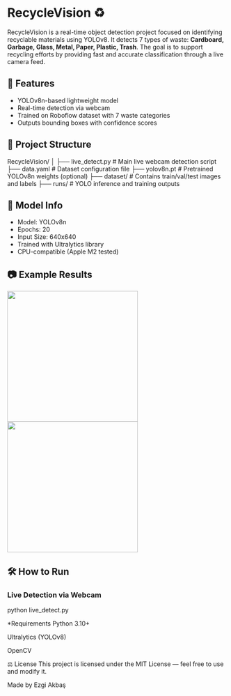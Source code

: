 # RecycleVision ♻️

RecycleVision is a real-time object detection project focused on identifying recyclable materials using YOLOv8. It detects 7 types of waste: **Cardboard, Garbage, Glass, Metal, Paper, Plastic, Trash**. The goal is to support recycling efforts by providing fast and accurate classification through a live camera feed.

## 🚀 Features
- YOLOv8n-based lightweight model
- Real-time detection via webcam
- Trained on Roboflow dataset with 7 waste categories
- Outputs bounding boxes with confidence scores

## 📁 Project Structure
RecycleVision/
│
├── live_detect.py # Main live webcam detection script
├── data.yaml # Dataset configuration file
├── yolov8n.pt # Pretrained YOLOv8n weights (optional)
├── dataset/ # Contains train/val/test images and labels
├── runs/ # YOLO inference and training outputs


## 🧠 Model Info
- Model: YOLOv8n
- Epochs: 20
- Input Size: 640x640
- Trained with Ultralytics library
- CPU-compatible (Apple M2 tested)

## 📷 Example Results
<img src="runs/detect/predict/test.jpg" width="300"/>  
<img src="runs/detect/predict3/metal.jpg" width="300"/>

## 🛠️ How to Run

### Live Detection via Webcam
python live_detect.py


*Requirements
Python 3.10+

Ultralytics (YOLOv8)

OpenCV


⚖️ License
This project is licensed under the MIT License — feel free to use and modify it.

Made by Ezgi Akbaş

